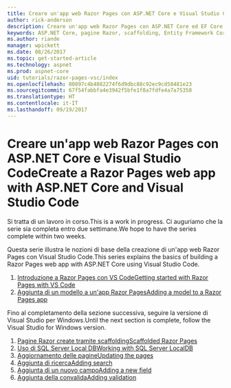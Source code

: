 ```yaml
---
title: Creare un'app web Razor Pages con ASP.NET Core e Visual Studio Code
author: rick-anderson
description: Creare un'app web Razor Pages con ASP.NET Core ed EF Core.
keywords: ASP.NET Core, pagine Razor, scaffolding, Entity Framework Core, EF, EF Core, database, Code, Visual Studio Code
ms.author: riande
manager: wpickett
ms.date: 08/26/2017
ms.topic: get-started-article
ms.technology: aspnet
ms.prod: aspnet-core
uid: tutorials/razor-pages-vsc/index
ms.openlocfilehash: 80897c4b4882274f6d9dbc88c92ec9cd58481e23
ms.sourcegitcommit: 67f54fabbfa4e3942f5bfe1f8a7fdfe4a7a75358
ms.translationtype: HT
ms.contentlocale: it-IT
ms.lasthandoff: 09/19/2017
---
```

# <a name="create-a-razor-pages-web-app-with-aspnet-core-and-visual-studio-code"></a><span data-ttu-id="1b8dd-104">Creare un'app web Razor Pages con ASP.NET Core e Visual Studio Code</span><span class="sxs-lookup"><span data-stu-id="1b8dd-104">Create a Razor Pages web app with ASP.NET Core and Visual Studio Code</span></span>

<span data-ttu-id="1b8dd-105">Si tratta di un lavoro in corso.</span><span class="sxs-lookup"><span data-stu-id="1b8dd-105">This is a work in progress.</span></span> <span data-ttu-id="1b8dd-106">Ci auguriamo che la serie sia completa entro due settimane.</span><span class="sxs-lookup"><span data-stu-id="1b8dd-106">We hope to have the series complete within two weeks.</span></span>

<span data-ttu-id="1b8dd-107">Questa serie illustra le nozioni di base della creazione di un'app web Razor Pages con Visual Studio Code.</span><span class="sxs-lookup"><span data-stu-id="1b8dd-107">This series explains the basics of building a Razor Pages web app with ASP.NET Core using Visual Studio Code.</span></span>

1. [<span data-ttu-id="1b8dd-108">Introduzione a Razor Pages con VS Code</span><span class="sxs-lookup"><span data-stu-id="1b8dd-108">Getting started with Razor Pages with VS Code</span></span>](xref:tutorials/razor-pages-vsc/razor-pages-start)
1. [<span data-ttu-id="1b8dd-109">Aggiunta di un modello a un'app Razor Pages</span><span class="sxs-lookup"><span data-stu-id="1b8dd-109">Adding a model to a Razor Pages app</span></span>](xref:tutorials/razor-pages-vsc/model)

<span data-ttu-id="1b8dd-110">Fino al completamento della sezione successiva, seguire la versione di Visual Studio per Windows.</span><span class="sxs-lookup"><span data-stu-id="1b8dd-110">Until the next section is complete, follow the Visual Studio for Windows version.</span></span>


1. [<span data-ttu-id="1b8dd-111">Pagine Razor create tramite scaffolding</span><span class="sxs-lookup"><span data-stu-id="1b8dd-111">Scaffolded Razor Pages</span></span>](xref:tutorials/razor-pages/page)
1. [<span data-ttu-id="1b8dd-112">Uso di SQL Server Local DB</span><span class="sxs-lookup"><span data-stu-id="1b8dd-112">Working with SQL Server LocalDB</span></span>](xref:tutorials/razor-pages/sql)
1. [<span data-ttu-id="1b8dd-113">Aggiornamento delle pagine</span><span class="sxs-lookup"><span data-stu-id="1b8dd-113">Updating the pages</span></span>](xref:tutorials/razor-pages/da1)
1. [<span data-ttu-id="1b8dd-114">Aggiunta di ricerca</span><span class="sxs-lookup"><span data-stu-id="1b8dd-114">Adding search</span></span>](xref:tutorials/razor-pages/search)
1. [<span data-ttu-id="1b8dd-115">Aggiunta di un nuovo campo</span><span class="sxs-lookup"><span data-stu-id="1b8dd-115">Adding a new field</span></span>](xref:tutorials/razor-pages/new-field)
1. [<span data-ttu-id="1b8dd-116">Aggiunta della convalida</span><span class="sxs-lookup"><span data-stu-id="1b8dd-116">Adding validation</span></span>](xref:tutorials/razor-pages/validation)